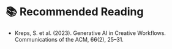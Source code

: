 # 📚 Recommended Reading

- Kreps, S. et al. (2023). Generative AI in Creative Workflows. Communications of the ACM, 66(2), 25–31.